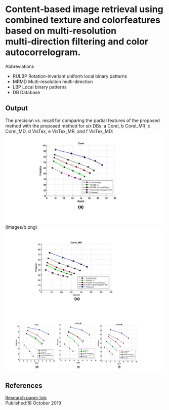 # Content‑based image retrieval using combined texture and colorfeatures based on multi‑resolution multi‑direction filtering and color autocorrelogram.
Abbreviations
* RULBP Rotation-invariant uniform local binary patterns
* MRMD Multi-resolution multi-direction
* LBP Local binary patterns
* DB Database
## Output
The precision vs. recall for comparing the partial features of the proposed method with the proposed method for six DBs: a Corel, b
Corel_MR, c Corel_MD, d VisTex, e VisTex_MR, and f VisTex_MD:
![](images/a.png)(images/b.png)
![](images/c.png)
![](images/d.png)


## References
[Research paper link](https://link.springer.com/article/10.1007/s12652-019-01466-0)
<br>Published:18 October 2019
